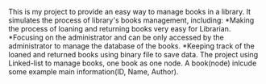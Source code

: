 This is my project to provide an easy way to manage books in a library.
It simulates the process of library's books management, including:
    *Making the process of loaning and returning books very easy for Librarian.
    *Focusing on the administrator and can be only accessed by the administrator to manage the database of the books. 
    *Keeping track of the loaned and returned books using binary file to save data.
The project using Linked-list to manage books, one book as one node. A book(node) inlcude some example main information(ID, Name, Author).

